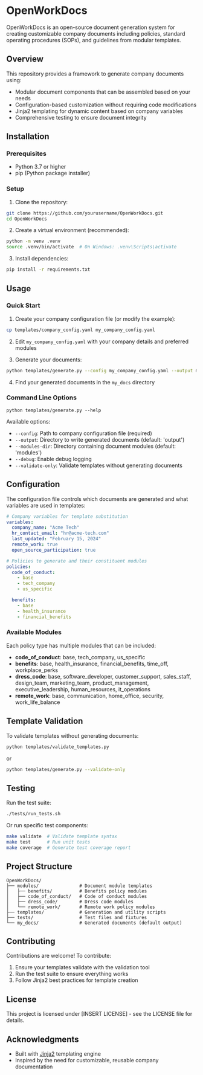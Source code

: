 # OpenWorkDocs

OpenWorkDocs is an open-source document generation system for creating customizable company documents including policies, standard operating procedures (SOPs), and guidelines from modular templates.

## Overview

This repository provides a framework to generate company documents using:

- Modular document components that can be assembled based on your needs
- Configuration-based customization without requiring code modifications
- Jinja2 templating for dynamic content based on company variables
- Comprehensive testing to ensure document integrity

## Installation

### Prerequisites

- Python 3.7 or higher
- pip (Python package installer)

### Setup

1. Clone the repository:
```bash
git clone https://github.com/yourusername/OpenWorkDocs.git
cd OpenWorkDocs
```

2. Create a virtual environment (recommended):
```bash
python -m venv .venv
source .venv/bin/activate  # On Windows: .venv\Scripts\activate
```

3. Install dependencies:
```bash
pip install -r requirements.txt
```

## Usage

### Quick Start

1. Create your company configuration file (or modify the example):
```bash
cp templates/company_config.yaml my_company_config.yaml
```

2. Edit `my_company_config.yaml` with your company details and preferred modules

3. Generate your documents:
```bash
python templates/generate.py --config my_company_config.yaml --output my_docs
```

4. Find your generated documents in the `my_docs` directory

### Command Line Options

```
python templates/generate.py --help
```

Available options:
- `--config`: Path to company configuration file (required)
- `--output`: Directory to write generated documents (default: 'output')
- `--modules-dir`: Directory containing document modules (default: 'modules')
- `--debug`: Enable debug logging
- `--validate-only`: Validate templates without generating documents

## Configuration

The configuration file controls which documents are generated and what variables are used in templates:

```yaml
# Company variables for template substitution
variables:
  company_name: "Acme Tech"
  hr_contact_email: "hr@acme-tech.com"
  last_updated: "February 15, 2024"
  remote_work: true
  open_source_participation: true

# Policies to generate and their constituent modules
policies:
  code_of_conduct:
    - base
    - tech_company
    - us_specific

  benefits:
    - base
    - health_insurance
    - financial_benefits
```

### Available Modules

Each policy type has multiple modules that can be included:

- **code_of_conduct**: base, tech_company, us_specific
- **benefits**: base, health_insurance, financial_benefits, time_off, workplace_perks
- **dress_code**: base, software_developer, customer_support, sales_staff, design_team, marketing_team, product_management, executive_leadership, human_resources, it_operations
- **remote_work**: base, communication, home_office, security, work_life_balance

## Template Validation

To validate templates without generating documents:

```bash
python templates/validate_templates.py
```

or

```bash
python templates/generate.py --validate-only
```

## Testing

Run the test suite:

```bash
./tests/run_tests.sh
```

Or run specific test components:

```bash
make validate  # Validate template syntax
make test      # Run unit tests
make coverage  # Generate test coverage report
```

## Project Structure

```
OpenWorkDocs/
├── modules/               # Document module templates
│   ├── benefits/          # Benefits policy modules
│   ├── code_of_conduct/   # Code of conduct modules
│   ├── dress_code/        # Dress code modules
│   └── remote_work/       # Remote work policy modules
├── templates/             # Generation and utility scripts
├── tests/                 # Test files and fixtures
└── my_docs/               # Generated documents (default output)
```

## Contributing

Contributions are welcome! To contribute:

1. Ensure your templates validate with the validation tool
2. Run the test suite to ensure everything works
3. Follow Jinja2 best practices for template creation

## License

This project is licensed under [INSERT LICENSE] - see the LICENSE file for details.

## Acknowledgments

- Built with [Jinja2](https://jinja.palletsprojects.com/) templating engine
- Inspired by the need for customizable, reusable company documentation
